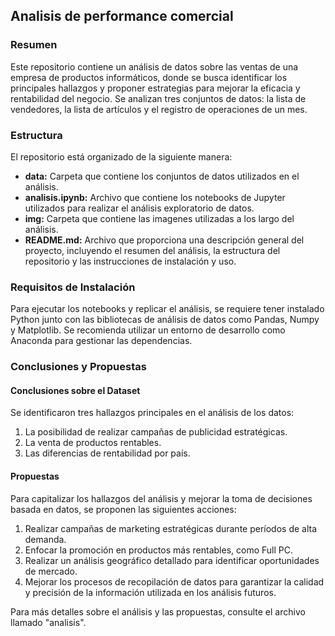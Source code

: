 ## Analisis de performance comercial


### Resumen

Este repositorio contiene un análisis de datos sobre las ventas de una empresa de productos informáticos, donde se busca identificar los principales hallazgos y proponer estrategias para mejorar la eficacia y rentabilidad del negocio. Se analizan tres conjuntos de datos: la lista de vendedores, la lista de artículos y el registro de operaciones de un mes.

### Estructura

El repositorio está organizado de la siguiente manera:

- **data:** Carpeta que contiene los conjuntos de datos utilizados en el análisis.
- **analisis.ipynb:** Archivo que contiene los notebooks de Jupyter utilizados para realizar el análisis exploratorio de datos.
- **img:** Carpeta que contiene las imagenes utilizadas a los largo del análisis.
- **README.md:** Archivo que proporciona una descripción general del proyecto, incluyendo el resumen del análisis, la estructura del repositorio y las instrucciones de instalación y uso.

### Requisitos de Instalación

Para ejecutar los notebooks y replicar el análisis, se requiere tener instalado Python junto con las bibliotecas de análisis de datos como Pandas, Numpy y Matplotlib. Se recomienda utilizar un entorno de desarrollo como Anaconda para gestionar las dependencias.

### Conclusiones y Propuestas

#### Conclusiones sobre el Dataset

Se identificaron tres hallazgos principales en el análisis de los datos:

1. La posibilidad de realizar campañas de publicidad estratégicas.
2. La venta de productos rentables.
3. Las diferencias de rentabilidad por país.

#### Propuestas

Para capitalizar los hallazgos del análisis y mejorar la toma de decisiones basada en datos, se proponen las siguientes acciones:

1. Realizar campañas de marketing estratégicas durante períodos de alta demanda.
2. Enfocar la promoción en productos más rentables, como Full PC.
3. Realizar un análisis geográfico detallado para identificar oportunidades de mercado.
4. Mejorar los procesos de recopilación de datos para garantizar la calidad y precisión de la información utilizada en los análisis futuros.

Para más detalles sobre el análisis y las propuestas, consulte el archivo llamado "analisis".
